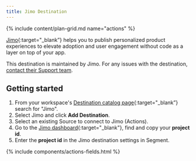```yaml
---
title: Jimo Destination
---
```

{% include content/plan-grid.md name="actions" %}

[Jimo](https://usejimo.com/?utm_source=segmentio&utm_medium=docs&utm_campaign=partners){:target="_blank”} helps you to publish personalized product experiences to elevate adoption and user engagement without code as a layer on top of your app.

This destination is maintained by Jimo. For any issues with the destination, [contact their Support team](mailto:support@usejimo.com).

## Getting started

1. From your workspace's [Destination catalog page](https://app.segment.com/goto-my-workspace/destinations/catalog){:target="_blank”} search for "Jimo".
2. Select Jimo and click **Add Destination**.
3. Select an existing Source to connect to Jimo (Actions).
4. Go to the [Jimo dashboard](https://i.usejimo.com/settings/general){:target="_blank"}, find and copy your **project id**.
5. Enter the **project id** in the Jimo destination settings in Segment.

{% include components/actions-fields.html %}
